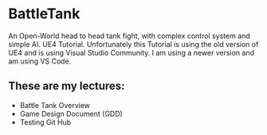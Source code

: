 # BattleTank
An Open-World head to head tank fight, with complex control system and simple AI. UE4 Tutorial.
Unfortunately this Tutorial is using the old version of UE4 and is using Visual Studio Community.
I am using a newer version and am using VS Code.

## These are my lectures:

* Battle Tank Overview
* Game Design Document (GDD)
* Testing Git Hub
